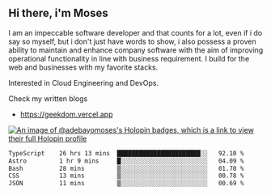 ## Hi there, i'm Moses

I am an impeccable software developer and that counts for a lot, even if i do say so myself, but i don't just have words to show, i also possess a proven ability to maintain and enhance company software with the aim of improving operational functionality in line with business requirement. I build for the web and businesses with my favorite stacks.

Interested in Cloud Engineering and DevOps.

Check my written blogs
- https://geekdom.vercel.app

[![An image of @adebayomoses's Holopin badges, which is a link to view their full Holopin profile](https://holopin.me/adebayomoses)](https://holopin.io/@adebayomoses)

<!--START_SECTION:waka-->

```txt
TypeScript    26 hrs 13 mins  ███████████████████████░░   92.10 %
Astro         1 hr 9 mins     █░░░░░░░░░░░░░░░░░░░░░░░░   04.09 %
Bash          28 mins         ▒░░░░░░░░░░░░░░░░░░░░░░░░   01.70 %
CSS           13 mins         ▒░░░░░░░░░░░░░░░░░░░░░░░░   00.78 %
JSON          11 mins         ▒░░░░░░░░░░░░░░░░░░░░░░░░   00.69 %
```

<!--END_SECTION:waka-->
